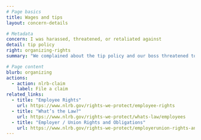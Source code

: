 ```yaml
---
# Page basics
title: Wages and tips
layout: concern-details

# Metadata
concern: I was harassed, threatened, or retaliated against
detail: tip policy
right: organizing-rights
summary: "We complained about the tip policy and our boss threatened to fire us"

# Page content
blurb: organizing
actions:
  - action: nlrb-claim
    label: File a claim
related_links:
  - title: "Employee Rights"
    url: https://www.nlrb.gov/rights-we-protect/employee-rights
  - title: "What’s the Law?"
    url: https://www.nlrb.gov/rights-we-protect/whats-law/employees
  - title: "Employer / Union Rights and Obligations"
    url: https://www.nlrb.gov/rights-we-protect/employerunion-rights-and-obligations
---
```

